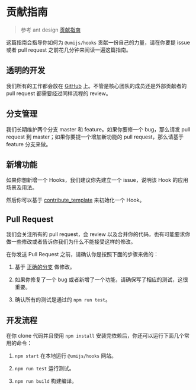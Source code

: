 # 贡献指南

> 参考 ant design [贡献指南](https://ant.design/docs/react/contributing-cn)

这篇指南会指导你如何为 `@umijs/hooks` 贡献一份自己的力量，请在你要提 issue 或者 pull request 之前花几分钟来阅读一遍这篇指南。

## 透明的开发

我们所有的工作都会放在 [GitHub](https://github.com/umijs/hooks) 上。不管是核心团队的成员还是外部贡献者的 pull request 都需要经过同样流程的 review。

## 分支管理

我们长期维护两个分支 master 和 feature。如果你要修一个 bug，那么请发 pull request 到 master；如果你要提一个增加新功能的 pull request，那么请基于 feature 分支来做。

## 新增功能

如果你想新增一个 Hooks，我们建议你先建立一个 issue，说明该 Hook 的应用场景及用法。

然后你可以基于 [contribute_template](https://github.com/umijs/hooks/tree/master/contribute_template) 来初始化一个 Hook。

## Pull Request

我们会关注所有的 pull request，会 review 以及合并你的代码，也有可能要求你做一些修改或者告诉你我们为什么不能接受这样的修改。

在你发送 Pull Request 之前，请确认你是按照下面的步骤来做的：

1. 基于 [正确的分支](#分支管理) 做修改。

2. 如果你修复了一个 bug 或者新增了一个功能，请确保写了相应的测试，这很重要。

3. 确认所有的测试是通过的 `npm run test`。 


## 开发流程

在你 clone 代码并且使用 `npm install` 安装完依赖后，你还可以运行下面几个常用的命令：

1. `npm start` 在本地运行 `@umijs/hooks` 网站。

2. `npm run test` 运行测试。

3. `npm run build` 构建编译。